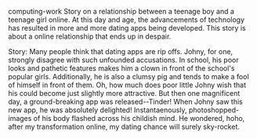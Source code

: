 computing-work
Story on a relationship between a teenage boy and a teenage girl online. 
At this day and age, the advancements of technology has resulted in more and more dating apps being developed. 
This story is about a online relationship that ends up in despair.

Story: Many people think that dating apps are rip offs. Johny, for one, strongly disagree with such unfounded accusations. 
In school, his poor looks and pathetic features makes him a clown in front of the school's popular girls.
Additionally, he is also a clumsy pig and tends to make a fool of himself in front of them.
Oh, how much does poor little Johny wish that his could become just slightly more attractive. 
But then one magnificent day, a ground-breaking app was released--Tinder!
When Johny saw this new app, he was absolutely delighted!
Instantaenously, photoshopped-images of his body flashed across his childish mind.
He wondered, hoho, after my transformation online, my dating chance will surely sky-rocket.
